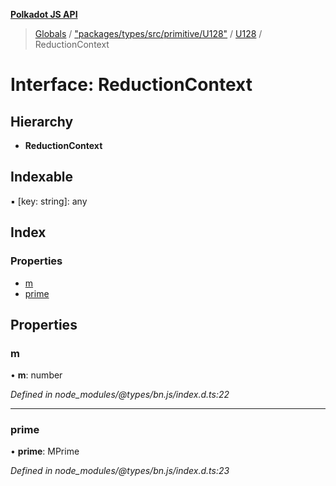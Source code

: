 **[Polkadot JS API](../README.md)**

> [Globals](../globals.md) / ["packages/types/src/primitive/U128"](../modules/_packages_types_src_primitive_u128_.md) / [U128](../classes/_packages_types_src_primitive_u128_.u128.md) / ReductionContext

# Interface: ReductionContext

## Hierarchy

* **ReductionContext**

## Indexable

▪ [key: string]: any

## Index

### Properties

* [m](_packages_types_src_primitive_u128_.u128.reductioncontext.md#m)
* [prime](_packages_types_src_primitive_u128_.u128.reductioncontext.md#prime)

## Properties

### m

•  **m**: number

*Defined in node_modules/@types/bn.js/index.d.ts:22*

___

### prime

•  **prime**: MPrime

*Defined in node_modules/@types/bn.js/index.d.ts:23*
